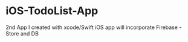 # iOS-TodoList-App
2nd App I created with xcode/Swift
iOS app will incorporate Firebase - Store and DB
